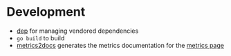 # Development

* [dep](https://github.com/golang/dep) for managing vendored dependencies
* `go build` to build
* [metrics2docs](https://github.com/Dieterbe/metrics2docs) generates the metrics documentation for the [metrics page](https://github.com/grafana/metrictank/blob/master/docs/metrics.md)
